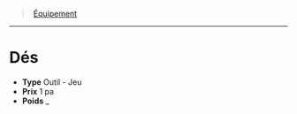 ﻿---
!EquipmentItem
Type: Outil - Jeu
Price: 1 pa
Weight: _
Id: equipment_hd.md#dés
ParentLink: equipment_hd.md#Équipement
Name: Dés
ParentName: Équipement
NameLevel: 1
Attributes: {}
---
> [Équipement](hd_equipment.md)

---

# Dés

- **Type** Outil - Jeu
- **Prix** 1 pa
- **Poids** _

